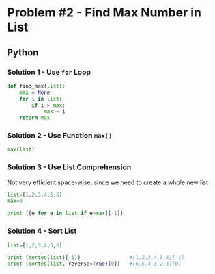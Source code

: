# Problem #2 - Find Max Number in List

## Python

### Solution 1 - Use `for` Loop

```python
def find_max(list):
    max = None    
    for i in list:
        if i > max:
            max = i
    return max
```

### Solution 2 - Use Function `max()`
```python
max(list)
```

### Solution 3 - Use List Comprehension
Not very efficient space-wise, since we need to create a whole new list
```python
list=[1,2,3,4,5,6]
max=0

print ([e for e in list if e>max][-1])
```

### Solution 4 - Sort List
```python
list=[1,2,3,4,5,6]

print (sorted(list)[-1])                #[1,2,3,4,5,6][-1]
print (sorted(list, reverse=True)[0])   #[6,5,4,3,2,1][0]
```
